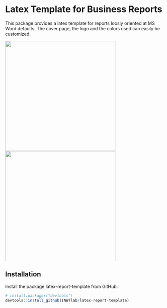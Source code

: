 # Latex Template for Business Reports 
This package provides a latex template for reports loosly oriented at MS Word defaults.
The cover page, the logo and the colors used can easily be customized.

 <img src="https://github.com/INWT/latex-report-template/blob/master/preview_cover.PNG" width="350px" /> <img src="https://github.com/INWT/latex-report-template/blob/master/preview_page.PNG" width="350px" />

## Installation 
Install the package latex-report-template from GitHub. 
```r
# install.packages("devtools")
devtools::install_github(INWTlab/latex-report-template)
```




